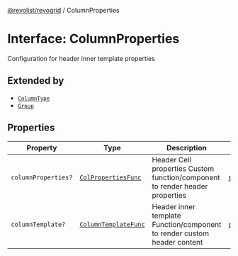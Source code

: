 [@revolist/revogrid](README.md) / ColumnProperties

# Interface: ColumnProperties

Configuration for header inner template properties

## Extended by

- [`ColumnType`](Interface.ColumnType.md)
- [`Group`](Interface.Group.md)

## Properties

| Property | Type | Description | Defined in |
| ------ | ------ | ------ | ------ |
| `columnProperties?` | [`ColPropertiesFunc`](TypeAlias.ColPropertiesFunc.md) | Header Cell properties Custom function/component to render header properties | [src/types/interfaces.ts:113](https://github.com/revolist/revogrid/blob/f56bf50e3d2048c8d7f3081240be2216cdbe01d4/src/types/interfaces.ts#L113) |
| `columnTemplate?` | [`ColumnTemplateFunc`](TypeAlias.ColumnTemplateFunc.md) | Header inner template Function/component to render custom header content | [src/types/interfaces.ts:108](https://github.com/revolist/revogrid/blob/f56bf50e3d2048c8d7f3081240be2216cdbe01d4/src/types/interfaces.ts#L108) |
